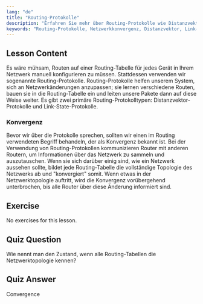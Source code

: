```yaml
---
lang: "de"
title: "Routing-Protokolle"
description: "Erfahren Sie mehr über Routing-Protokolle wie Distanzvektor und Link-State. Verstehen Sie Netzwerkkonvergenz und wie Router sich an Änderungen anpassen. Beginnen Sie Ihre Linux-Netzwerkreise!"
keywords: "Routing-Protokolle, Netzwerkkonvergenz, Distanzvektor, Link-State, Linux-Netzwerk, Anfängerleitfaden, Netzwerk-Tutorial"
---
```


## Lesson Content

Es wäre mühsam, Routen auf einer Routing-Tabelle für jedes Gerät in Ihrem Netzwerk manuell konfigurieren zu müssen. Stattdessen verwenden wir sogenannte Routing-Protokolle. Routing-Protokolle helfen unserem System, sich an Netzwerkänderungen anzupassen; sie lernen verschiedene Routen, bauen sie in die Routing-Tabelle ein und leiten unsere Pakete dann auf diese Weise weiter. Es gibt zwei primäre Routing-Protokolltypen: Distanzvektor-Protokolle und Link-State-Protokolle.

### Konvergenz

Bevor wir über die Protokolle sprechen, sollten wir einen im Routing verwendeten Begriff behandeln, der als Konvergenz bekannt ist. Bei der Verwendung von Routing-Protokollen kommunizieren Router mit anderen Routern, um Informationen über das Netzwerk zu sammeln und auszutauschen. Wenn sie sich darüber einig sind, wie ein Netzwerk aussehen sollte, bildet jede Routing-Tabelle die vollständige Topologie des Netzwerks ab und "konvergiert" somit. Wenn etwas in der Netzwerktopologie auftritt, wird die Konvergenz vorübergehend unterbrochen, bis alle Router über diese Änderung informiert sind.

## Exercise

No exercises for this lesson.

## Quiz Question

Wie nennt man den Zustand, wenn alle Routing-Tabellen die Netzwerktopologie kennen?

## Quiz Answer

Convergence

